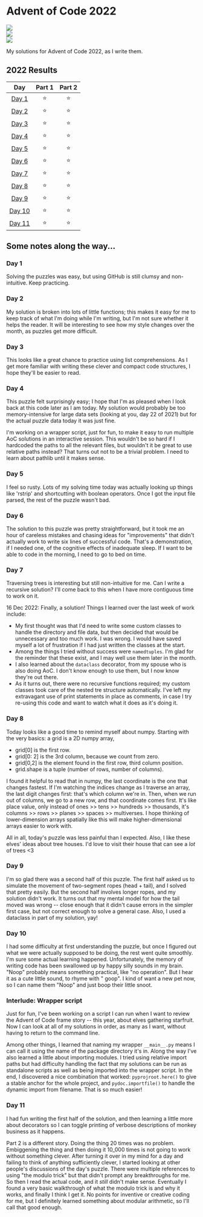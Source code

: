 # Advent of Code 2022

![](https://img.shields.io/badge/day%20📅-22-blue)	
![](https://img.shields.io/badge/stars%20⭐-22-yellow)	
![](https://img.shields.io/badge/days%20completed-11-red)	

My solutions for Advent of Code 2022, as I write them.

<!--- advent_readme_stars table --->
## 2022 Results

| Day | Part 1 | Part 2 |
| :---: | :---: | :---: |
| [Day 1](https://adventofcode.com/2022/day/1) | ⭐ | ⭐ |
| [Day 2](https://adventofcode.com/2022/day/2) | ⭐ | ⭐ |
| [Day 3](https://adventofcode.com/2022/day/3) | ⭐ | ⭐ |
| [Day 4](https://adventofcode.com/2022/day/4) | ⭐ | ⭐ |
| [Day 5](https://adventofcode.com/2022/day/5) | ⭐ | ⭐ |
| [Day 6](https://adventofcode.com/2022/day/6) | ⭐ | ⭐ |
| [Day 7](https://adventofcode.com/2022/day/7) | ⭐ | ⭐ |
| [Day 8](https://adventofcode.com/2022/day/8) | ⭐ | ⭐ |
| [Day 9](https://adventofcode.com/2022/day/9) | ⭐ | ⭐ |
| [Day 10](https://adventofcode.com/2022/day/10) | ⭐ | ⭐ |
| [Day 11](https://adventofcode.com/2022/day/11) | ⭐ | ⭐ |
<!--- advent_readme_stars table --->

## Some notes along the way...

### Day 1

Solving the puzzles was easy, but using GitHub is still clumsy and non-intuitive. Keep practicing.

### Day 2

My solution is broken into lots of little functions; this makes it easy for me to keep track of what I'm doing while I'm
writing, but I'm not sure whether it helps the reader. It will be interesting to see how my style changes over the
month, as puzzles get more difficult.

### Day 3

This looks like a great chance to practice using list comprehensions. As I get more familiar with writing these clever
and compact code structures, I hope they'll be easier to read.

### Day 4

This puzzle felt surprisingly easy; I hope that I'm as pleased when I look back at this code later as I am today. My
solution would probably be too memory-intensive for large data sets (looking at you, day 22 of 2021) but for the actual
puzzle data today it was just fine.

I'm working on a wrapper script, just for fun, to make it easy to run multiple AoC solutions in an interactive session.
This wouldn't be so hard if I hardcoded the paths to all the relevant files, but wouldn't it be great to use relative
paths instead? That turns out not to be a trivial problem. I need to learn about pathlib until it makes sense.

### Day 5

I feel so rusty. Lots of my solving time today was actually looking up things like 'rstrip' and shortcutting with
boolean operators. Once I got the input file parsed, the rest of the puzzle wasn't bad.

### Day 6

The solution to this puzzle was pretty straightforward, but it took me an hour of careless mistakes and chasing ideas
for "improvements" that didn't actually work to write six lines of successful code. That's a demonstration, if I needed
one, of the cognitive effects of inadequate sleep. If I want to be able to code in the morning, I need to go to bed on
time.

### Day 7

Traversing trees is interesting but still non-intuitive for me. Can I write a recursive solution? I'll come back to this
when I have more contiguous time to work on it.

16 Dec 2022: Finally, a solution! Things I learned over the last week of work include:

* My first thought was that I'd need to write some custom classes to handle the directory and file data, but then
  decided that would be unnecessary and too much work. I was wrong. I would have saved myself a lot of frustration if I
  had just written the classes at the start.
* Among the things I tried without success were `namedtuples`. I'm glad for the reminder that these exist, and I may
  well use them later in the month.
* I also learned about the `dataclass` decorator, from my spouse who is also doing AoC. I don't know enough to use them,
  but I now know they're out there.
* As it turns out, there were no recursive functions required; my custom classes took care of the nested tre structure
  automatically.
  I've left my extravagant use of print statements in place as comments, in case I try re-using this code and want to
  watch what it does as it's doing it.

### Day 8

Today looks like a good time to remind myself about numpy.
Starting with the very basics: a grid is a 2D numpy array,

* grid[0] is the first row.
* grid[0: 2] is the 3rd column, because we count from zero.
* grid[0,2] is the element found in the first row, third column position.
* grid.shape is a tuple (number of rows, number of columns).

I found it helpful to read that in numpy, the last coordinate is the one that changes fastest. If I'm watching the
indices change as I traverse an array, the last digit changes first: that's which column we're in. Then, when we run out
of columns, we go to a new row, and that coordinate comes first. It's like place value, only instead of ones >> tens >>
hundreds >> thousands, it's columns >> rows >> planes >> spaces >> multiverses. I hope thinking of lower-dimension
arrays spatially like this will make higher-dimensional arrays easier to work with.

All in all, today's puzzle was less painful than I expected. Also, I like these elves' ideas about tree houses. I'd love
to visit their house that can see a *lot* of trees <3

### Day 9

I'm so glad there was a second half of this puzzle. The first half asked us to simulate the movement of two-segment
ropes (head + tail), and I solved that pretty easily. But the second half involves longer ropes, and my solution didn't
work. It turns out that my mental model for how the tail moved was wrong -- close enough that it didn't cause errors in
the simpler first case, but not correct enough to solve a general case. Also, I used a dataclass in part of my solution,
yay!

### Day 10

I had some difficulty at first understanding the puzzle, but once I figured out what we were actually supposed to be
doing, the rest went quite smoothly. I'm sure some actual learning happened. Unfortunately, the memory of writing code
has been swallowed up by happy silly sounds in my brain.
"Noop" probably means something practical, like "no operation". But I hear it as a cute little sound, to rhyme with "
goop". I kind of want a new pet now, so I can name them "Noop" and just boop their little snoot.

### Interlude: Wrapper script

Just for fun, I've been working on a script I can run when I want to review the Advent of Code frame story -- this year,
about elves gathering starfruit. Now I can look at all of my solutions in order, as many as I want, without having to
return to the command line.

Among other things, I learned that naming my wrapper `__main__.py` means I can call it using the name of the package
directory it's in. Along the way I've also learned a little about importing modules. I tried using relative import paths
but had difficulty handling the fact that my solutions can be run as standalone scripts as well as being imported into
the wrapper script. In the end, I discovered a nice combination that worked: `pyprojroot.here()` to give a stable anchor
for the whole project, and `pydoc.importfile()` to handle the dynamic import from filename. That is so much easier!

### Day 11

I had fun writing the first half of the solution, and then learning a little more about decorators so I can toggle
printing of verbose descriptions of monkey business as it happens.

Part 2 is a different story. Doing the thing 20 times was no problem. Embiggening the thing and then doing it 10_000
times is not going to work without something clever. After turning it over in my mind for a day and failing to think of
anything sufficiently clever, I started looking at other people's discussions of the day's puzzle. There were multiple
references to using "the modulo trick" but that didn't prompt any breakthroughs for me. So then I read the actual code,
and it _still_ didn't make sense. Eventually I found a very basic walkthrough of what the modulo trick is and why it
works, and finally I think I get it. No points for inventive or creative coding for me, but I definitely learned
something about modular arithmetic, so I'll call that good enough. 


